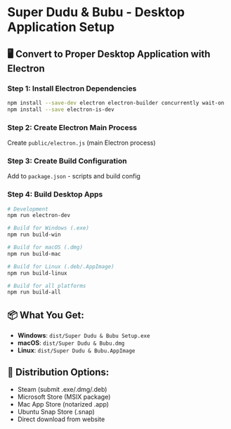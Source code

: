 # Super Dudu & Bubu - Desktop Application Setup

## 🖥️ Convert to Proper Desktop Application with Electron

### Step 1: Install Electron Dependencies

```bash
npm install --save-dev electron electron-builder concurrently wait-on
npm install --save electron-is-dev
```

### Step 2: Create Electron Main Process

Create `public/electron.js` (main Electron process)

### Step 3: Create Build Configuration

Add to `package.json` - scripts and build config

### Step 4: Build Desktop Apps

```bash
# Development
npm run electron-dev

# Build for Windows (.exe)
npm run build-win

# Build for macOS (.dmg)
npm run build-mac

# Build for Linux (.deb/.AppImage)
npm run build-linux

# Build for all platforms
npm run build-all
```

## 📦 What You Get:

- **Windows**: `dist/Super Dudu & Bubu Setup.exe`
- **macOS**: `dist/Super Dudu & Bubu.dmg`
- **Linux**: `dist/Super Dudu & Bubu.AppImage`

## 🚀 Distribution Options:

- Steam (submit .exe/.dmg/.deb)
- Microsoft Store (MSIX package)
- Mac App Store (notarized .app)
- Ubuntu Snap Store (.snap)
- Direct download from website
